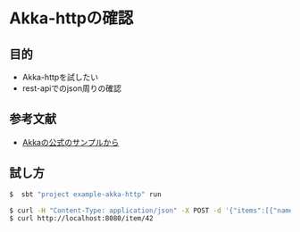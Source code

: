 # Akka-httpの確認

## 目的
- Akka-httpを試したい
- rest-apiでのjson周りの確認



## 参考文献

- [Akkaの公式のサンプルから](https://doc.akka.io/docs/akka-http/current/introduction.html)


## 試し方

```bash
$  sbt "project example-akka-http" run
```

```bash
$ curl -H "Content-Type: application/json" -X POST -d '{"items":[{"name":"hhgtg","id":42}]}' http://localhost:8080/create-order
$ curl http://localhost:8080/item/42 
```